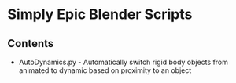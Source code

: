 # Simply Epic Blender Scripts
## Contents
- AutoDynamics.py - Automatically switch rigid body objects from animated to dynamic based on proximity to an object